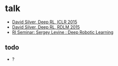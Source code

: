 # talk
* [David Silver, Deep RL, ICLR 2015](https://iclr.cc/archive/www/doku.php%3Fid=iclr2015:main.html)
* [David Silver, Deep RL, RDLM 2015](http://videolectures.net/rldm2015_silver_reinforcement_learning/)
* [RI Seminar: Sergey Levine : Deep Robotic Learning](https://www.youtube.com/watch?v=eKaYnXQUb2g)

## todo
* ?
